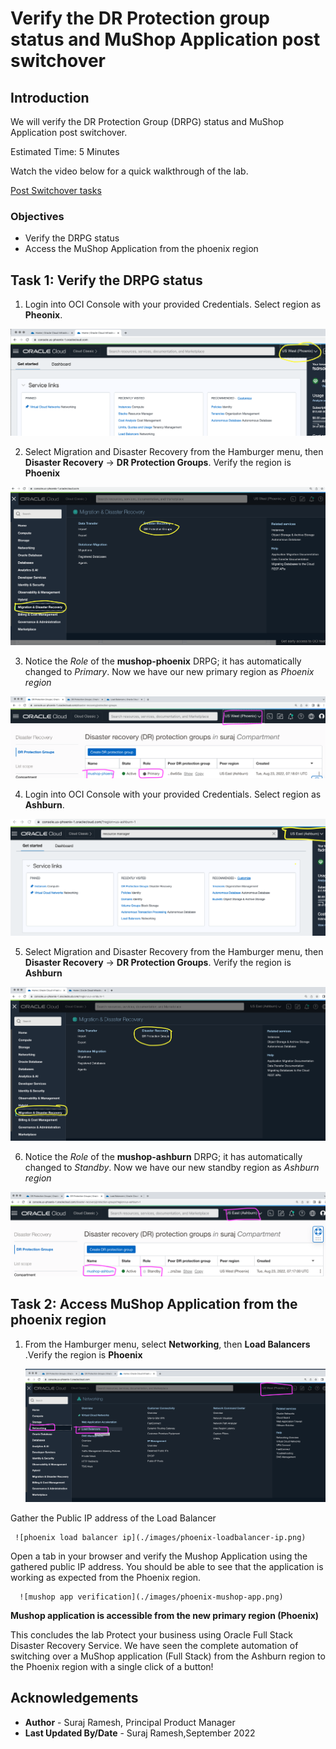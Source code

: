 # Verify the DR Protection group status and MuShop Application post switchover

## Introduction

We will verify the DR Protection Group (DRPG) status and MuShop Application post switchover.

Estimated Time: 5 Minutes

Watch the video below for a quick walkthrough of the lab.

[Post Switchover tasks](videohub:1_o4qx53ec)

### Objectives

- Verify the DRPG status
- Access the MuShop Application from the phoenix region

## Task 1: Verify the DRPG status

1. Login into OCI Console with your provided Credentials. Select region as **Pheonix**.

  ![oci console phoenix](./images/phoenix-region.png)

2. Select Migration and Disaster Recovery from the Hamburger menu, then **Disaster Recovery** -> **DR Protection Groups**. Verify the region is **Phoenix**

  ![drpg navigation page](./images/phoenix-drpgpage.png)

3. Notice the *Role* of the **mushop-phoenix** DRPG; it has automatically changed to *Primary*. Now we have our new primary region as *Phoenix region*

  ![phoenix drpg status](./images/phoenix-drpg-status.png)

4. Login into OCI Console with your provided Credentials. Select region as **Ashburn**.

  ![oci console ashburn](./images/ashburn-region.png)

5. Select Migration and Disaster Recovery from the Hamburger menu, then **Disaster Recovery** -> **DR Protection Groups**. Verify the region is **Ashburn**

  ![drpg navigation page](./images/ashburn-drpgpage.png)

6. Notice the *Role* of the **mushop-ashburn** DRPG; it has automatically changed to *Standby*. Now we have our new standby region as *Ashburn region*

  ![ashburn drpg status](./images/ashburn-drpg-status.png)


## Task 2: Access MuShop Application from the phoenix region

1. From the Hamburger menu, select **Networking**, then **Load Balancers** .Verify the region is **Phoenix**
  
     ![phoenix load balancer navigation](./images/phoenix-loadbalancer-navigate.png)

 Gather the Public IP address of the Load Balancer

     ![phoenix load balancer ip](./images/phoenix-loadbalancer-ip.png)

  Open a tab in your browser and verify the Mushop Application using the gathered public IP address. You should be able to see that the application is working as expected from the Phoenix region.

      ![mushop app verification](./images/phoenix-mushop-app.png)

**Mushop application is accessible from the new primary region (Phoenix)**


This concludes the lab Protect your business using Oracle Full Stack Disaster Recovery Service. We have seen the complete automation of switching over a MuShop application (Full Stack) from the Ashburn region to the Phoenix region with a single click of a button! 


## Acknowledgements

- **Author** -  Suraj Ramesh, Principal Product Manager
- **Last Updated By/Date** -  Suraj Ramesh,September 2022
